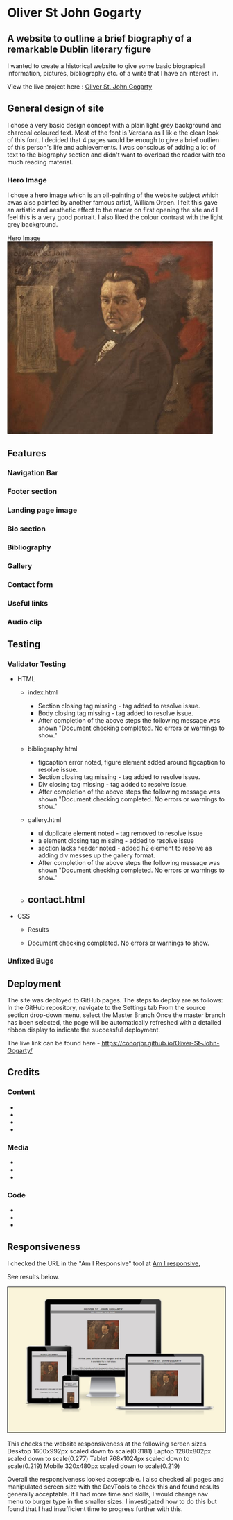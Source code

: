 # Oliver St John Gogarty
## A website to outline a brief biography of a remarkable Dublin literary figure

I wanted to create a historical website to give some basic biograpical information, pictures, bibliography etc. of a write that I have an interest in.

View the live project here : [Oliver St. John Gogarty](https://conorjbr.github.io/Oliver-St-John-Gogarty/)

## General design of site 

I chose a very basic design concept with a plain light grey background and charcoal coloured text.  Most of the font is Verdana as I lik e the clean look of this font.
I decided that 4 pages would be enough to give a brief outlien of this person's life and achievements. I was conscious of adding a lot of text to the biography section and didn't want to overload the reader with too much reading material.

### Hero Image
I chose a hero image which is an oil-painting of the website subject which awas also painted by another famous artist, William Orpen.  I felt this gave an artistic and aesthetic effect to the reader on first opening the site and I feel this is a very good portrait.  I also liked the colour contrast with the light grey background.

Hero Image
![Hero Image](assets/images/hero-image.jpg)

## Features

### Navigation Bar

### Footer section

### Landing page image

### Bio section

### Bibliography

### Gallery

### Contact form

### Useful links

### Audio clip

## Testing

### Validator Testing

- HTML
  - index.html
    - Section closing tag missing - tag added to resolve issue.
    - Body closing tag missing - tag added to resolve issue.
    - After completion of the above steps the following message was shown "Document checking completed. No errors or warnings to show."


  - bibliography.html
    - figcaption error noted, figure element added around figcaption to resolve issue.
    - Section closing tag missing - tag added to resolve issue.
    - Div closing tag missing - tag added to resolve issue.
    - After completion of the above steps the following message was shown "Document checking completed. No errors or warnings to show."

  - gallery.html
    - ul duplicate element noted - tag removed to resolve issue
    - a element  closing tag missing - added to resolve issue
    - section lacks header noted - added h2 element to resolve as adding div messes up the gallery format.
    - After completion of the above steps the following message was shown "Document checking completed. No errors or warnings to show."


  - contact.html
    - 
  

- CSS
  - Results

  - Document checking completed. No errors or warnings to show.

### Unfixed Bugs

## Deployment


The site was deployed to GitHub pages. The steps to deploy are as follows:
In the GitHub repository, navigate to the Settings tab
From the source section drop-down menu, select the Master Branch
Once the master branch has been selected, the page will be automatically refreshed with a detailed ribbon display to indicate the successful deployment.

The live link can be found here - https://conorjbr.github.io/Oliver-St-John-Gogarty/


## Credits

### Content

- 
-
-
-

### Media
-
-
-

### Code
-
-
-





## Responsiveness

I checked the URL in the "Am I Responsive" tool at [Am I responsive](https://ui.dev/amiresponsive?url=https://conorjbr.github.io/Oliver-St-John-Gogarty/),

See results below.

![Screenshot from am I responsive.com](assets/images/Am%20I%20responsive.jpg)

This checks the website responsiveness at the following screen sizes
Desktop
    1600x992px scaled down to scale(0.3181)
Laptop
    1280x802px scaled down to scale(0.277)
Tablet
    768x1024px scaled down to scale(0.219)
Mobile
    320x480px scaled down to scale(0.219)

Overall the responsiveness looked acceptable.  I also checked all pages and manipulated screen size with the DevTools to check this and found results generally acceptable.  If I had more time and skills, I would change nav menu to burger type in the smaller sizes.  I investigated how to do this but found that I had insufficient time to progress further with this.